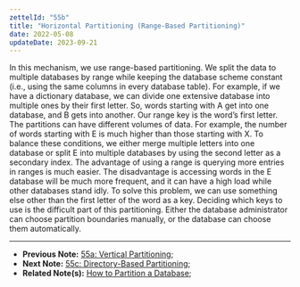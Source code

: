```yaml
---
zettelId: "55b"
title: "Horizontal Partitioning (Range-Based Partitioning)"
date: 2022-05-08
updateDate: 2023-09-21
---
```


In this mechanism, we use range-based partitioning. We split the data to multiple databases by range while keeping the database scheme constant (i.e., using the same columns in every database table). For example, if we have a dictionary database, we can divide one extensive database into multiple ones by their first letter. So, words starting with A get into one database, and B gets into another. Our range key is the word’s first letter. The partitions can have different volumes of data. For example, the number of words starting with E is much higher than those starting with X. To balance these conditions, we either merge multiple letters into one database or split E into multiple databases by using the second letter as a secondary index. The advantage of using a range is querying more entries in ranges is much easier. The disadvantage is accessing words in the E database will be much more frequent, and it can have a high load while other databases stand idly. To solve this problem, we can use something else other than the first letter of the word as a key. Deciding which keys to use is the difficult part of this partitioning. Either the database administrator can choose partition boundaries manually, or the database can choose them automatically.

---

- **Previous Note:** [55a: Vertical Partitioning](/notes/55a/);
- **Next Note:** [55c: Directory-Based Partitioning](/notes/55c/);
- **Related Note(s):** [How to Partition a Database](/books/database-partitioning/);
